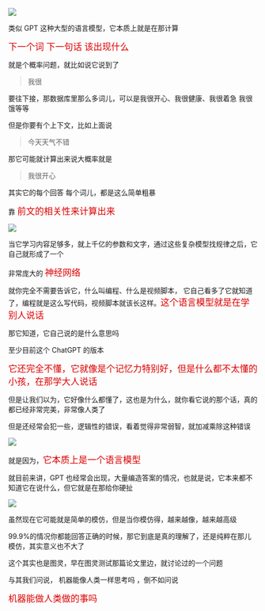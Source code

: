 ![](https://gcy-1306312261.cos.ap-chengdu.myqcloud.com/blog/20230302100049.png)

类似 GPT 这种大型的语言模型，它本质上就是在那计算

<font color=#dd0000 size=4>下一个词 下一句话 该出现什么</font>

就是个概率问题，就比如说它说到了

> 我很

要往下接，那数据库里那么多词儿，可以是我很开心、我很健康、我很着急 我很饿等等

但是你要有个上下文，比如上面说

> 今天天气不错

那它可能就计算出来说大概率就是

> 我很开心

其实它的每个回答 每个词儿，都是这么简单粗暴

靠 <font color=#dd0000 size=4>前文的相关性来计算出来</font>

![](https://gcy-1306312261.cos.ap-chengdu.myqcloud.com/blog/20230302101043.png)

当它学习内容足够多，就上千亿的参数和文字，通过这些复杂模型找规律之后，它自己就形成了一个

非常庞大的 <font color=#dd0000 size=4>神经网络</font>

就你完全不需要告诉它，什么叫编程、什么是视频脚本， 它自己看多了它就知道了，编程就是这么写代码，视频脚本就该长这样。<font color=#dd0000 size=4>这个语言模型就是在学别人说话</font>

那它知道，它自己说的是什么意思吗

至少目前这个 ChatGPT 的版本

<font color=#dd0000 size=4>它还完全不懂，它就像是个记忆力特别好，但是什么都不太懂的小孩，在那学大人说话 </font>

但是让我们以为，它好像什么都懂了，这也是为什么，就你看它说的那个话，真的都已经非常完美，非常像人类了

但是还经常会犯一些，逻辑性的错误，看着觉得非常弱智，就加减乘除这种错误

![](https://gcy-1306312261.cos.ap-chengdu.myqcloud.com/blog/20230302100708.png)

就是因为，<font color=#dd0000 size=4>它本质上是一个语言模型</font>

就目前来讲，GPT 也经常会出现，大量编造答案的情况，也就是说，它本来都不知道它在说什么，但它就是在那给你硬扯

![](https://gcy-1306312261.cos.ap-chengdu.myqcloud.com/blog/20230302101901.png)

虽然现在它可能就是简单的模仿，但是当你模仿得，越来越像，越来越高级

99.9%的情况你都能回答正确的时候，那它到底是真的理解了，还是纯粹在那儿模仿，其实意义也不大了

这个其实也是图灵，早在图灵测试那篇论文里边，就讨论过的一个问题

与其我们问说， 机器能像人类一样思考吗 ，倒不如问说

<font color=#dd0000 size=4>机器能做人类做的事吗</font>